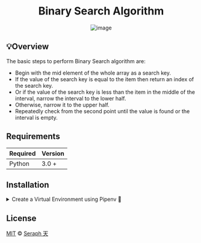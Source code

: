 <div align="center">

# Binary Search Algorithm

![image](https://user-images.githubusercontent.com/72005563/185789078-63c055c4-33ad-40b0-b3df-73dd6e0c5e7e.png)

  </div>



## 💡Overview
The basic steps to perform Binary Search algorithm are:

- Begin with the mid element of the whole array as a search key.
- If the value of the search key is equal to the item then return an index of the search key.
- Or if the value of the search key is less than the item in the middle of the interval, narrow the interval to the lower half.
- Otherwise, narrow it to the upper half.
- Repeatedly check from the second point until the value is found or the interval is empty.



## Requirements

| Required | Version  |
| -------- | -------- |
| Python   | 3.0 +    |




## Installation

<details>
<summary>Create a Virtual Environment using Pipenv 🔮</summary>

1. Download [zip file](https://github.com/seraph776/TemplateRepo/archive/refs/heads/main.zip) 
2. Extract zip files
3. Change directory into projectFolder:

```
$ cd projectFolder
```

4. Install from Pipfile:

```
$ pipenv install  
```

5. Run the application from within virtual environment:

```
$ pipenv run python main.py
```
ℹ️ [Reference](https://docs.python-guide.org/dev/virtualenvs/).

</details>



## License 
[MIT](https://github.com/seraph776/DevCommunity/blob/main/LICENSE) © [Seraph 天](https://github.com/seraph776) 
